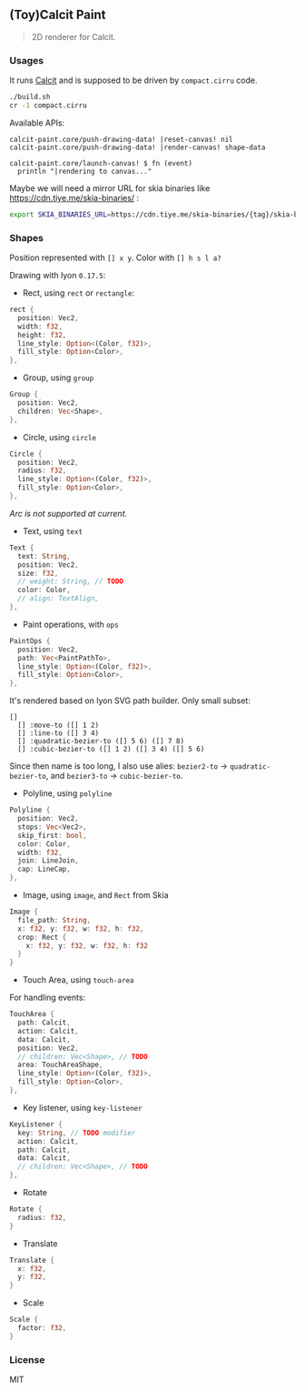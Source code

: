 ## (Toy)Calcit Paint

> 2D renderer for Calcit.

### Usages

It runs [Calcit](https://github.com/calcit-lang/calcit) and is supposed to be driven by `compact.cirru` code.

```bash
./build.sh
cr -1 compact.cirru
```

Available APIs:

```cirru
calcit-paint.core/push-drawing-data! |reset-canvas! nil
calcit-paint.core/push-drawing-data! |render-canvas! shape-data

calcit-paint.core/launch-canvas! $ fn (event)
  println "|rendering to canvas..."
```

Maybe we will need a mirror URL for skia binaries like https://cdn.tiye.me/skia-binaries/ :

```bash
export SKIA_BINARIES_URL=https://cdn.tiye.me/skia-binaries/{tag}/skia-binaries-{key}.tar.gz
```

### Shapes

Position represented with `[] x y`. Color with `[] h s l a?`

Drawing with lyon `0.17.5`:

- Rect, using `rect` or `rectangle`:

```rust
rect {
  position: Vec2,
  width: f32,
  height: f32,
  line_style: Option<(Color, f32)>,
  fill_style: Option<Color>,
},
```

- Group, using `group`

```rust
Group {
  position: Vec2,
  children: Vec<Shape>,
},
```

- Circle, using `circle`

```rust
Circle {
  position: Vec2,
  radius: f32,
  line_style: Option<(Color, f32)>,
  fill_style: Option<Color>,
},
```

_Arc is not supported at current._

- Text, using `text`

```rust
Text {
  text: String,
  position: Vec2,
  size: f32,
  // weight: String, // TODO
  color: Color,
  // align: TextAlign,
},
```

- Paint operations, with `ops`

```rust
PaintOps {
  position: Vec2,
  path: Vec<PaintPathTo>,
  line_style: Option<(Color, f32)>,
  fill_style: Option<Color>,
},
```

It's rendered based on lyon SVG path builder. Only small subset:

```cirru
[]
  [] :move-to ([] 1 2)
  [] :line-to ([] 3 4)
  [] :quadratic-bezier-to ([] 5 6) ([] 7 8)
  [] :cubic-bezier-to ([] 1 2) ([] 3 4) ([] 5 6)
```

Since then name is too long, I also use alies:
`bezier2-to` -> `quadratic-bezier-to`, and
`bezier3-to` -> `cubic-bezier-to`.

- Polyline, using `polyline`

```rust
Polyline {
  position: Vec2,
  stops: Vec<Vec2>,
  skip_first: bool,
  color: Color,
  width: f32,
  join: LineJoin,
  cap: LineCap,
},
```

- Image, using `image`, and `Rect` from Skia

```rust
Image {
  file_path: String,
  x: f32, y: f32, w: f32, h: f32,
  crop: Rect {
    x: f32, y: f32, w: f32, h: f32
  }
}
```

- Touch Area, using `touch-area`

For handling events:

```rust
TouchArea {
  path: Calcit,
  action: Calcit,
  data: Calcit,
  position: Vec2,
  // children: Vec<Shape>, // TODO
  area: TouchAreaShape,
  line_style: Option<(Color, f32)>,
  fill_style: Option<Color>,
},
```

- Key listener, using `key-listener`

```rust
KeyListener {
  key: String, // TODO modifier
  action: Calcit,
  path: Calcit,
  data: Calcit,
  // children: Vec<Shape>, // TODO
},
```

- Rotate

```rust
Rotate {
  radius: f32,
}
```

- Translate

```rust
Translate {
  x: f32,
  y: f32,
}
```

- Scale

```rust
Scale {
  factor: f32,
}
```

### License

MIT
